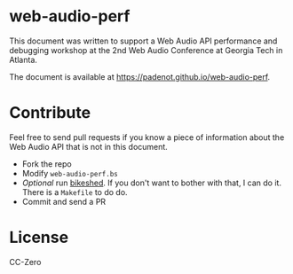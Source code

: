 # web-audio-perf

This document was written to support a Web Audio API performance and debugging
workshop at the 2nd Web Audio Conference at Georgia Tech in Atlanta.

The document is available at <https://padenot.github.io/web-audio-perf>.

# Contribute

Feel free to send pull requests if you know a piece of information about the Web
Audio API that is not in this document.

- Fork the repo
- Modify `web-audio-perf.bs`
- *Optional* run [bikeshed](https://github.com/tabatkins/bikeshed/). If you
  don't want to bother with that, I can do it. There is a `Makefile` to do do.
- Commit and send a PR

# License

CC-Zero

